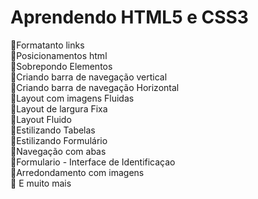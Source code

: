 # Aprendendo HTML5 e CSS3

🚀Formatanto links<br>
🚀Posicionamentos html<br>
🚀Sobrepondo Elementos<br>
🚀Criando barra de navegação vertical<br>
🚀Criando barra de navegação Horizontal<br>
🚀Layout com imagens Fluidas<br>
🚀Layout de largura Fixa<br>
🚀Layout Fluido<br>
🚀Estilizando Tabelas<br>
🚀Estilizando Formulário<br>
🚀Navegação com abas<br>
🚀Formulario - Interface de Identificaçao<br>
🚀Arredondamento com imagens<br>
🚀 E muito mais<br>
 
